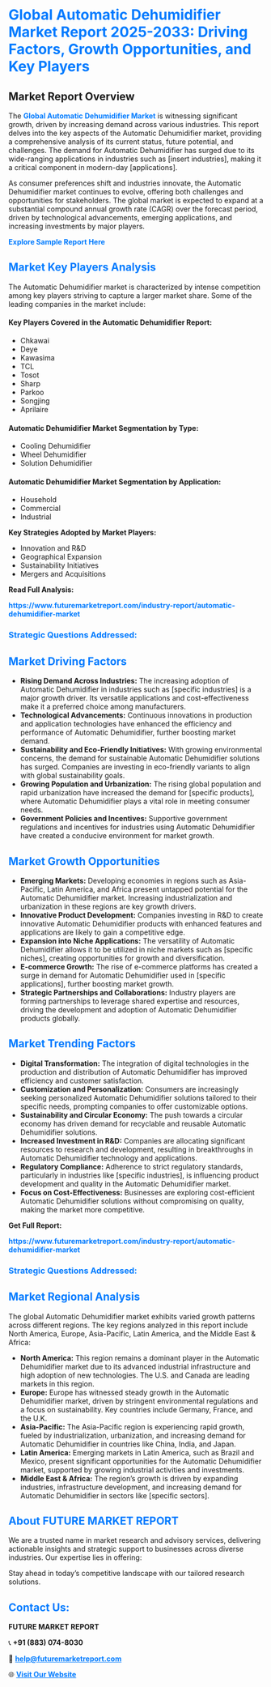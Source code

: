 <h1 style="color: #007BFF;">Global Automatic Dehumidifier Market Report 2025-2033: Driving Factors, Growth Opportunities, and Key Players</h1>

<section id="overview">
<h2>Market Report Overview</h2>
<p>The <a href="https://www.futuremarketreport.com/industry-report/automatic-dehumidifier-market" style="color: #007BFF; text-decoration: none;"><strong>Global Automatic Dehumidifier Market</strong></a> is witnessing significant growth, driven by increasing demand across various industries. This report delves into the key aspects of the Automatic Dehumidifier market, providing a comprehensive analysis of its current status, future potential, and challenges. The demand for Automatic Dehumidifier has surged due to its wide-ranging applications in industries such as [insert industries], making it a critical component in modern-day [applications].</p>
<p>As consumer preferences shift and industries innovate, the Automatic Dehumidifier market continues to evolve, offering both challenges and opportunities for stakeholders. The global market is expected to expand at a substantial compound annual growth rate (CAGR) over the forecast period, driven by technological advancements, emerging applications, and increasing investments by major players.</p>
</section>

<section id="overview">
<p><a href="https://www.futuremarketreport.com/request-sample/reportId=89948" style="color: #007BFF; text-decoration: none;"><strong>Explore Sample Report Here</strong></a></p>
</section>

<section id="key-players">
<h2 style="color: #007BFF;">Market Key Players Analysis</h2>
<p>The Automatic Dehumidifier market is characterized by intense competition among key players striving to capture a larger market share. Some of the leading companies in the market include:</p>
<h4>Key Players Covered in the Automatic Dehumidifier Report:</h4>
<ul><li>Chkawai</li><li>Deye</li><li>Kawasima</li><li>TCL</li><li>Tosot</li><li>Sharp</li><li>Parkoo</li><li>Songjing</li><li>Aprilaire</li></ul>
<h4>Automatic Dehumidifier Market Segmentation by Type:</h4>
<ul><li>Cooling Dehumidifier</li><li>Wheel Dehumidifier</li><li>Solution Dehumidifier</li></ul>

<h4>Automatic Dehumidifier Market Segmentation by Application:</h4>
<ul><li>Household</li><li>Commercial</li><li>Industrial</li></ul>
<p><strong>Key Strategies Adopted by Market Players:</strong></p>
<ul>
<li>Innovation and R&D</li>
<li>Geographical Expansion</li>
<li>Sustainability Initiatives</li>
<li>Mergers and Acquisitions</li>
</ul>
</section>

<section>
<p><strong>Read Full Analysis: </strong></p><a href="https://www.futuremarketreport.com/industry-report/automatic-dehumidifier-market" style="color: #007BFF; text-decoration: none;"><strong>https://www.futuremarketreport.com/industry-report/automatic-dehumidifier-market</strong></a>
<h3 style="color: #007BFF;">Strategic Questions Addressed:</h3>
</section>

<section id="driving-factors">
<h2 style="color: #007BFF;">Market Driving Factors</h2>
<ul>
<li><strong>Rising Demand Across Industries:</strong> The increasing adoption of Automatic Dehumidifier in industries such as [specific industries] is a major growth driver. Its versatile applications and cost-effectiveness make it a preferred choice among manufacturers.</li>
<li><strong>Technological Advancements:</strong> Continuous innovations in production and application technologies have enhanced the efficiency and performance of Automatic Dehumidifier, further boosting market demand.</li>
<li><strong>Sustainability and Eco-Friendly Initiatives:</strong> With growing environmental concerns, the demand for sustainable Automatic Dehumidifier solutions has surged. Companies are investing in eco-friendly variants to align with global sustainability goals.</li>
<li><strong>Growing Population and Urbanization:</strong> The rising global population and rapid urbanization have increased the demand for [specific products], where Automatic Dehumidifier plays a vital role in meeting consumer needs.</li>
<li><strong>Government Policies and Incentives:</strong> Supportive government regulations and incentives for industries using Automatic Dehumidifier have created a conducive environment for market growth.</li>
</ul>
</section>

<section id="growth-opportunities">
<h2 style="color: #007BFF;">Market Growth Opportunities</h2>
<ul>
<li><strong>Emerging Markets:</strong> Developing economies in regions such as Asia-Pacific, Latin America, and Africa present untapped potential for the Automatic Dehumidifier market. Increasing industrialization and urbanization in these regions are key growth drivers.</li>
<li><strong>Innovative Product Development:</strong> Companies investing in R&D to create innovative Automatic Dehumidifier products with enhanced features and applications are likely to gain a competitive edge.</li>
<li><strong>Expansion into Niche Applications:</strong> The versatility of Automatic Dehumidifier allows it to be utilized in niche markets such as [specific niches], creating opportunities for growth and diversification.</li>
<li><strong>E-commerce Growth:</strong> The rise of e-commerce platforms has created a surge in demand for Automatic Dehumidifier used in [specific applications], further boosting market growth.</li>
<li><strong>Strategic Partnerships and Collaborations:</strong> Industry players are forming partnerships to leverage shared expertise and resources, driving the development and adoption of Automatic Dehumidifier products globally.</li>
</ul>
</section>

<section id="trending-factors">
<h2 style="color: #007BFF;">Market Trending Factors</h2>
<ul>
<li><strong>Digital Transformation:</strong> The integration of digital technologies in the production and distribution of Automatic Dehumidifier has improved efficiency and customer satisfaction.</li>
<li><strong>Customization and Personalization:</strong> Consumers are increasingly seeking personalized Automatic Dehumidifier solutions tailored to their specific needs, prompting companies to offer customizable options.</li>
<li><strong>Sustainability and Circular Economy:</strong> The push towards a circular economy has driven demand for recyclable and reusable Automatic Dehumidifier solutions.</li>
<li><strong>Increased Investment in R&D:</strong> Companies are allocating significant resources to research and development, resulting in breakthroughs in Automatic Dehumidifier technology and applications.</li>
<li><strong>Regulatory Compliance:</strong> Adherence to strict regulatory standards, particularly in industries like [specific industries], is influencing product development and quality in the Automatic Dehumidifier market.</li>
<li><strong>Focus on Cost-Effectiveness:</strong> Businesses are exploring cost-efficient Automatic Dehumidifier solutions without compromising on quality, making the market more competitive.</li>
</ul>
</section>

<section>
<p><strong>Get Full Report: </strong></p><a href="https://www.futuremarketreport.com/industry-report/automatic-dehumidifier-market" style="color: #007BFF; text-decoration: none;"><strong>https://www.futuremarketreport.com/industry-report/automatic-dehumidifier-market</strong></a>
<h3 style="color: #007BFF;">Strategic Questions Addressed:</h3>
</section>


<section id="regional-analysis">
<h2 style="color: #007BFF;">Market Regional Analysis</h2>
<p>The global Automatic Dehumidifier market exhibits varied growth patterns across different regions. The key regions analyzed in this report include North America, Europe, Asia-Pacific, Latin America, and the Middle East & Africa:</p>
<ul>
<li><strong>North America:</strong> This region remains a dominant player in the Automatic Dehumidifier market due to its advanced industrial infrastructure and high adoption of new technologies. The U.S. and Canada are leading markets in this region.</li>
<li><strong>Europe:</strong> Europe has witnessed steady growth in the Automatic Dehumidifier market, driven by stringent environmental regulations and a focus on sustainability. Key countries include Germany, France, and the U.K.</li>
<li><strong>Asia-Pacific:</strong> The Asia-Pacific region is experiencing rapid growth, fueled by industrialization, urbanization, and increasing demand for Automatic Dehumidifier in countries like China, India, and Japan.</li>
<li><strong>Latin America:</strong> Emerging markets in Latin America, such as Brazil and Mexico, present significant opportunities for the Automatic Dehumidifier market, supported by growing industrial activities and investments.</li>
<li><strong>Middle East & Africa:</strong> The region’s growth is driven by expanding industries, infrastructure development, and increasing demand for Automatic Dehumidifier in sectors like [specific sectors].</li>
</ul>
</section>

<footer>
<h2 style="color: #007BFF;">About FUTURE MARKET REPORT</h2>
<p>We are a trusted name in market research and advisory services, delivering actionable insights and strategic support to businesses across diverse industries. Our expertise lies in offering:</p>

<p>Stay ahead in today’s competitive landscape with our tailored research solutions.</p>

<h2 style="color: #007BFF;">Contact Us:</h2>
<p><strong>FUTURE MARKET REPORT</strong></p>
<p>📞 <strong>+91 (883) 074-8030</strong></p>
<p>📧 <strong><a href="mailto:help@futuremarketreport.com" style="color: #007BFF;">help@futuremarketreport.com</a></strong></p>
<p>🌐 <strong><a href="https://www.futuremarketreport.com/" style="color: #007BFF;">Visit Our Website</a></strong></p>
</footer>